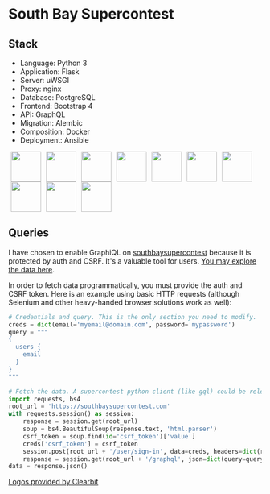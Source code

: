 # South Bay Supercontest

## Stack

* Language: Python 3
* Application: Flask
* Server: uWSGI
* Proxy: nginx
* Database: PostgreSQL
* Frontend: Bootstrap 4
* API: GraphQL
* Migration: Alembic
* Composition: Docker
* Deployment: Ansible

<img src="https://logo.clearbit.com/python.org" style="width:60px;padding:0px 5px;"><img src="https://flask.palletsprojects.com/en/1.1.x/_static/flask-icon.png" style="width:60px;padding:0px 5px;"><img src="https://www.fullstackpython.com/img/logos/uwsgi.png" style="width:60px;padding:0px 5px;"><img src="https://logo.clearbit.com/nginx.com" style="width:60px;padding:0px 5px;"><img src="https://logo.clearbit.com/postgresql.org" style="width:60px;padding:0px 5px;"><img src="https://logo.clearbit.com/getbootstrap.com" style="width:60px;padding:0px 5px;"><img src="https://logo.clearbit.com/graphql.org" style="width:60px;padding:0px 5px;"><img src="https://logo.clearbit.com/python.org" style="width:60px;padding:0px 5px;"><img src="https://logo.clearbit.com/docker.com" style="width:60px;padding:0px 5px;"><img src="https://logo.clearbit.com/ansible.com" style="width:60px;padding:0px 5px;">

## Queries

I have chosen to enable GraphiQL on [southbaysupercontest](https://southbaysupercontest.com) because it is protected
by auth and CSRF. It's a valuable tool for users. [You may explore the data here](https://southbaysupercontest.com/graphql).

In order to fetch data programmatically, you must provide the auth and CSRF token.
Here is an example using basic HTTP requests (although Selenium and other heavy-handed
browser solutions work as well):

```python
# Credentials and query. This is the only section you need to modify.
creds = dict(email='myemail@domain.com', password='mypassword')
query = """
{
  users {
    email
  }
}
"""

# Fetch the data. A supercontest python client (like gql) could be released in the future.
import requests, bs4
root_url = 'https://southbaysupercontest.com'
with requests.session() as session:
    response = session.get(root_url)
    soup = bs4.BeautifulSoup(response.text, 'html.parser')
    csrf_token = soup.find(id='csrf_token')['value']
    creds['csrf_token'] = csrf_token
    session.post(root_url + '/user/sign-in', data=creds, headers=dict(referer=response.url))
    response = session.get(root_url + '/graphql', json=dict(query=query))
data = response.json()
```

<a href="https://clearbit.com">Logos provided by Clearbit</a>
